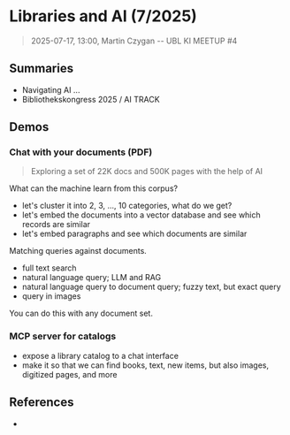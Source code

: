 # Libraries and AI (7/2025)

> 2025-07-17, 13:00, Martin Czygan -- UBL KI MEETUP #4

## Summaries

* Navigating AI ...
* Bibliothekskongress 2025 / AI TRACK

## Demos

### Chat with your documents (PDF)

> Exploring a set of 22K docs and 500K pages with the help of AI

What can the machine learn from this corpus?

* let's cluster it into 2, 3, ..., 10 categories, what do we get?
* let's embed the documents into a vector database and see which records are similar
* let's embed paragraphs and see which documents are similar

Matching queries against documents.

* full text search
* natural language query; LLM and RAG
* natural language query to document query; fuzzy text, but exact query
* query in images

You can do this with any document set.

### MCP server for catalogs

* expose a library catalog to a chat interface
* make it so that we can find books, text, new items, but also images, digitized pages, and more

## References

* [](https://discovery.ucl.ac.uk/id/eprint/10209236/1/Navigating-Artificial-Intelligence-for-Cultural-Heritage-Organisations.pdf)



